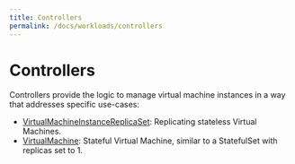 ```yaml
---
title: Controllers
permalink: /docs/workloads/controllers
---
```


# Controllers

Controllers provide the logic to manage virtual machine instances in a way that
addresses specific use-cases:

 * [VirtualMachineInstanceReplicaSet](workloads/controllers/virtual-machine-replica-set): Replicating stateless Virtual Machines.
 * [VirtualMachine](workloads/controllers/virtual-machine): Stateful Virtual Machine, similar to a StatefulSet with replicas set to 1.

